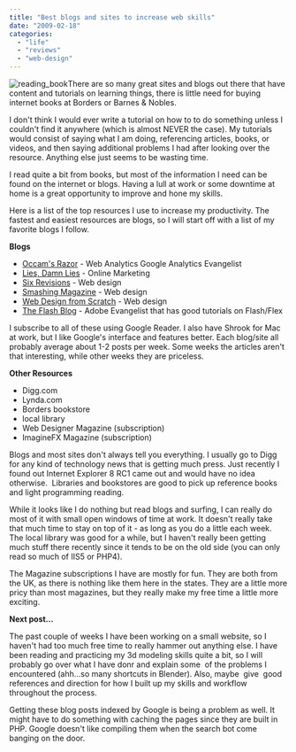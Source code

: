 ```yaml
---
title: "Best blogs and sites to increase web skills"
date: "2009-02-18"
categories: 
  - "life"
  - "reviews"
  - "web-design"
---
```


![reading_book](/images/reading_book.jpg "reading_book")There are so many great sites and blogs out there that have content and tutorials on learning things, there is little need for buying internet books at Borders or Barnes & Nobles.

I don't think I would ever write a tutorial on how to to do something unless I couldn't find it anywhere (which is almost NEVER the case). My tutorials would consist of saying what I am doing, referencing articles, books, or videos, and then saying additional problems I had after looking over the resource. Anything else just seems to be wasting time.

I read quite a bit from books, but most of the information I need can be found on the internet or blogs. Having a lull at work or some downtime at home is a great opportunity to improve and hone my skills.

Here is a list of the top resources I use to increase my productivity. The fastest and easiest resources are blogs, so I will start off with a list of my favorite blogs I follow.

**Blogs**

- [Occam's Razor](http://www.kaushik.net/avinash/) - Web Analytics Google Analytics Evangelist
- [Lies, Damn Lies](http://www.liesdamnedlies.com/2009/02/what-do-you-get-the-data-geek-in-your-life-for-valentines-day.html) - Online Marketing
- [Six Revisions](http://sixrevisions.com/) - Web design
- [Smashing Magazine](http://www.smashingmagazine.com/) - Web design
- [Web Design from Scratch](http://www.webdesignfromscratch.com) - Web design
- [The Flash Blog](http://theflashblog.com) - Adobe Evangelist that has good tutorials on Flash/Flex

I subscribe to all of these using Google Reader. I also have Shrook for Mac at work, but I like Google's interface and features better. Each blog/site all probably average about 1-2 posts per week. Some weeks the articles aren't that interesting, while other weeks they are priceless.

**Other Resources**

- Digg.com
- Lynda.com
- Borders bookstore
- local library
- Web Designer Magazine (subscription)
- ImagineFX Magazine (subscription)

Blogs and most sites don't always tell you everything. I usually go to Digg for any kind of technology news that is getting much press. Just recently I found out Internet Explorer 8 RC1 came out and would have no idea otherwise.  Libraries and bookstores are good to pick up reference books and light programming reading.

While it looks like I do nothing but read blogs and surfing, I can really do most of it with small open windows of time at work. It doesn't really take that much time to stay on top of it - as long as you do a little each week. The local library was good for a while, but I haven't really been getting much stuff there recently since it tends to be on the old side (you can only read so much of IIS5 or PHP4).

The Magazine subscriptions I have are mostly for fun. They are both from the UK, as there is nothing like them here in the states. They are a little more pricy than most magazines, but they really make my free time a little more exciting.

**Next post...**

The past couple of weeks I have been working on a small website, so I haven't had too much free time to really hammer out anything else. I have been reading and practicing my 3d modeling skills quite a bit, so I will probably go over what I have donr and explain some  of the problems I encountered (ahh...so many shortcuts in Blender). Also, maybe  give  good references and direction for how I built up my skills and workflow throughout the process.

Getting these blog posts indexed by Google is being a problem as well. It might have to do something with caching the pages since they are built in PHP. Google doesn't like compiling them when the search bot come banging on the door.
